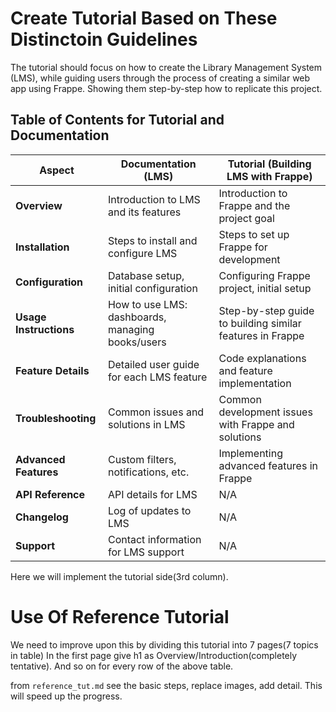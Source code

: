 # Create Tutorial Based on These Distinctoin Guidelines

The tutorial should focus on how to create the Library Management System (LMS), while  guiding users through the process of creating a similar web app using Frappe.
Showing them step-by-step how to replicate this project.

## Table of Contents for Tutorial and Documentation

| **Aspect**             | **Documentation (LMS)**                            | **Tutorial (Building LMS with Frappe)**              |
|------------------------|----------------------------------------------------|------------------------------------------------------|
| **Overview**           | Introduction to LMS and its features               | Introduction to Frappe and the project goal          |
| **Installation**       | Steps to install and configure LMS                 | Steps to set up Frappe for development               |
| **Configuration**      | Database setup, initial configuration              | Configuring Frappe project, initial setup            |
| **Usage Instructions** | How to use LMS: dashboards, managing books/users   | Step-by-step guide to building similar features in Frappe |
| **Feature Details**    | Detailed user guide for each LMS feature           | Code explanations and feature implementation         |
| **Troubleshooting**    | Common issues and solutions in LMS                 | Common development issues with Frappe and solutions  |
| **Advanced Features**  | Custom filters, notifications, etc.                | Implementing advanced features in Frappe             |
| **API Reference**      | API details for LMS                                | N/A                                                  |
| **Changelog**          | Log of updates to LMS                              | N/A                                                  |
| **Support**            | Contact information for LMS support                | N/A                                                  |

Here we will implement the tutorial side(3rd column).

# Use Of Reference Tutorial

We need to improve upon this by dividing this tutorial into 7 pages(7 topics in table)
In the first page give h1 as Overview/Introduction(completely tentative).
And so on for every row of the above table.

from `reference_tut.md` see the basic steps, replace images, add detail.
This will speed up the progress.

